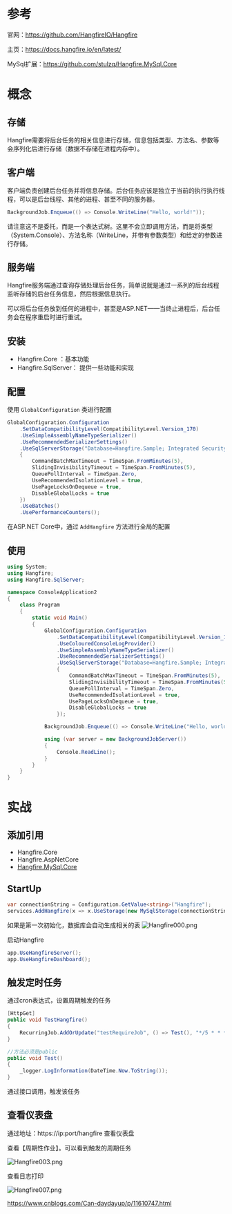# 参考

官网：https://github.com/HangfireIO/Hangfire

主页：https://docs.hangfire.io/en/latest/

MySql扩展：https://github.com/stulzq/Hangfire.MySql.Core



# 概念

## 存储

Hangfire需要将后台任务的相关信息进行存储，信息包括类型、方法名、参数等会序列化后进行存储（数据不存储在进程内存中）。



## 客户端

客户端负责创建后台任务并将信息存储。后台任务应该是独立于当前的执行执行线程，可以是后台线程、其他的进程、甚至不同的服务器。

```c#
BackgroundJob.Enqueue(() => Console.WriteLine("Hello, world!"));
```

请注意这不是委托，而是一个表达式树。这里不会立即调用方法，而是将类型（System.Console）、方法名称（WriteLine，并带有参数类型）和给定的参数进行存储。



## 服务端

Hangfire服务端通过查询存储处理后台任务，简单说就是通过一系列的后台线程监听存储的后台任务信息，然后根据信息执行。

可以将后台任务放到任何的进程中，甚至是ASP.NET——当终止进程后，后台任务会在程序重启时进行重试。



## 安装

- Hangfire.Core ：基本功能
- Hangfire.SqlServer： 提供一些功能和实现



## 配置

使用 `GlobalConfiguration` 类进行配置

```c#
GlobalConfiguration.Configuration
    .SetDataCompatibilityLevel(CompatibilityLevel.Version_170)
    .UseSimpleAssemblyNameTypeSerializer()
    .UseRecommendedSerializerSettings()
    .UseSqlServerStorage("Database=Hangfire.Sample; Integrated Security=True;", new SqlServerStorageOptions
    {
        CommandBatchMaxTimeout = TimeSpan.FromMinutes(5),
        SlidingInvisibilityTimeout = TimeSpan.FromMinutes(5),
        QueuePollInterval = TimeSpan.Zero,
        UseRecommendedIsolationLevel = true,
        UsePageLocksOnDequeue = true,
        DisableGlobalLocks = true
    })
    .UseBatches()
    .UsePerformanceCounters();
```

在ASP.NET Core中，通过 `AddHangfire` 方法进行全局的配置



## 使用

```c#
using System;
using Hangfire;
using Hangfire.SqlServer;

namespace ConsoleApplication2
{
    class Program
    {
        static void Main()
        {
            GlobalConfiguration.Configuration
                .SetDataCompatibilityLevel(CompatibilityLevel.Version_170)
                .UseColouredConsoleLogProvider()
                .UseSimpleAssemblyNameTypeSerializer()
                .UseRecommendedSerializerSettings()
                .UseSqlServerStorage("Database=Hangfire.Sample; Integrated Security=True;", new SqlServerStorageOptions
                {
                    CommandBatchMaxTimeout = TimeSpan.FromMinutes(5),
                    SlidingInvisibilityTimeout = TimeSpan.FromMinutes(5),
                    QueuePollInterval = TimeSpan.Zero,
                    UseRecommendedIsolationLevel = true,
                    UsePageLocksOnDequeue = true,
                    DisableGlobalLocks = true
                });

            BackgroundJob.Enqueue(() => Console.WriteLine("Hello, world!"));

            using (var server = new BackgroundJobServer())
            {
                Console.ReadLine();
            }
        }
    }
}
```



# 实战

## 添加引用

- Hangfire.Core
- Hangfire.AspNetCore
- [Hangfire.MySql.Core](https://github.com/stulzq/Hangfire.MySql.Core)



## StartUp

```c#
var connectionString = Configuration.GetValue<string>("Hangfire");
services.AddHangfire(x => x.UseStorage(new MySqlStorage(connectionString, new MySqlStorageOptions() { TablePrefix = "Custom" })));
```

如果是第一次初始化，数据库会自动生成相关的表
![Hangfire000.png](https://gitee.com/imstrive/ImageBed/raw/master/20200205/Hangfire000.png)

启动Hangfire

```c#
app.UseHangfireServer();
app.UseHangfireDashboard();
```



## 触发定时任务

通过cron表达式，设置周期触发的任务

```c#
[HttpGet]
public void TestHangfire()
{
	RecurringJob.AddOrUpdate("testRequireJob", () => Test(), "*/5 * * * * ?");
}

//方法必须是public
public void Test()
{
    _logger.LogInformation(DateTime.Now.ToString());
}
```

通过接口调用，触发该任务



## 查看仪表盘

通过地址：https://ip:port/hangfire 查看仪表盘

查看【周期性作业】。可以看到触发的周期任务

![Hangfire003.png](https://gitee.com/imstrive/ImageBed/raw/master/20200205/Hangfire003.png)

查看日志打印

![Hangfire007.png](https://gitee.com/imstrive/ImageBed/raw/master/20200205/Hangfire007.png)









https://www.cnblogs.com/Can-daydayup/p/11610747.html